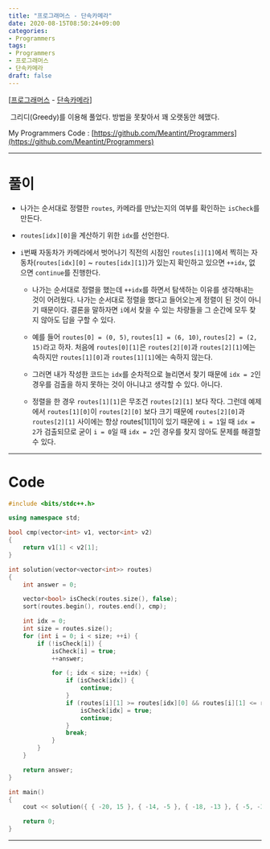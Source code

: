 ```yaml
---
title: "프로그래머스 - 단속카메라"
date: 2020-08-15T08:50:24+09:00
categories:
- Programmers
tags:
- Programmers
- 프로그래머스
- 단속카메라
draft: false
---
```


[[프로그래머스](https://programmers.co.kr/learn/courses/30/lessons/42884) - [단속카메라](https://programmers.co.kr/learn/courses/30/lessons/42884)]

&nbsp;그리디(Greedy)를 이용해 풀었다. 방법을 못찾아서 꽤 오랫동안 헤맸다.

My Programmers Code : [https://github.com/Meantint/Programmers](https://github.com/Meantint/Programmers)

<hr>

# 풀이

- 나가는 순서대로 정렬한 `routes`, 카메라를 만났는지의 여부를 확인하는 `isCheck`를 만든다.

- `routes[idx][0]`을 계산하기 위한 `idx`를 선언한다.

- `i`번째 자동차가 카메라에서 벗어나기 직전의 시점인 `routes[i][1]`에서 찍히는 자동차(`routes[idx][0]` ~ `routes[idx][1]`)가 있는지 확인하고 있으면 `++idx`, 없으면 `continue`를 진행한다.

	- 나가는 순서대로 정렬을 했는데 `++idx`를 하면서 탐색하는 이유를 생각해내는 것이 어려웠다. 나가는 순서대로 정렬을 했다고 들어오는게 정렬이 된 것이 아니기 때문이다. 결론을 말하자면 `i`에서 찾을 수 있는 차량들을 그 순간에 모두 찾지 않아도 답을 구할 수 있다.
	 
	- 예를 들어 `routes[0] = (0, 5)`, `routes[1] = (6, 10)`, `routes[2] = (2, 15)`라고 하자. 처음에 `routes[0][1]`은 `routes[2][0]`과 `routes[2][1]`에는 속하지만 `routes[1][0]`과 `routes[1][1]`에는 속하지 않는다.
	 
	- 그러면 내가 작성한 코드는 `idx`를 순차적으로 늘리면서 찾기 때문에 `idx = 2`인 경우를 검출을 하지 못하는 것이 아니냐고 생각할 수 있다. 아니다.

	- 정렬을 한 경우 `routes[1][1]`은 무조건 `routes[2][1]` 보다 작다. 그런데 예제에서 `routes[1][0]`이 `routes[2][0]` 보다 크기 때문에 `routes[2][0]`과 `routes[2][1]` 사이에는 항상 routes[1][1]이 있기 때문에 `i = 1`일 때 `idx = 2`가 검출되므로 굳이 `i = 0`일 때 `idx = 2`인 경우를 찾지 않아도 문제를 해결할 수 있다.

<hr>

# Code

```c++
#include <bits/stdc++.h>

using namespace std;

bool cmp(vector<int> v1, vector<int> v2)
{
    return v1[1] < v2[1];
}

int solution(vector<vector<int>> routes)
{
    int answer = 0;

    vector<bool> isCheck(routes.size(), false);
    sort(routes.begin(), routes.end(), cmp);

    int idx = 0;
    int size = routes.size();
    for (int i = 0; i < size; ++i) {
        if (!isCheck[i]) {
            isCheck[i] = true;
            ++answer;

            for (; idx < size; ++idx) {
                if (isCheck[idx]) {
                    continue;
                }
                if (routes[i][1] >= routes[idx][0] && routes[i][1] <= routes[idx][1]) { // 자른 부분이 다음 경로 안에 포함된다면
                    isCheck[idx] = true;
                    continue;
                }
                break;
            }
        }
    }

    return answer;
}

int main()
{
    cout << solution({ { -20, 15 }, { -14, -5 }, { -18, -13 }, { -5, -3 } }) << '\n';

    return 0;
}
```

<hr>